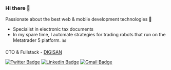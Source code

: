 ### Hi there 👋

Passionate about the best web & mobile development technologies :rocket:

- Specialist in electronic tax documents
- In my spare time, I automate strategies for trading robots that run on the Metatrader 5 platform. 📊

CTO & Fullstack - [DIGISAN](https://digisan.com.br)


[![Twitter Badge](https://img.shields.io/badge/-@lucasfauk-1ca0f1?style=flat-square&labelColor=1ca0f1&logo=twitter&logoColor=white&link=https://twitter.com/lucasfauk)](https://twitter.com/lucasfauk)
[![Linkedin Badge](https://img.shields.io/badge/-Lucas%20Moreira-blue?style=flat-square&logo=Linkedin&logoColor=white&link=https://www.linkedin.com/in/lucas-moreira)](https://www.linkedin.com/in/lucas-moreira)
[![Gmail Badge](https://img.shields.io/badge/-eskerlucas1@gmail.com-c14438?style=flat-square&logo=Gmail&logoColor=white&link=mailto:eskerlucas1@gmail.com)](mailto:eskerlucas1@gmail.com)

